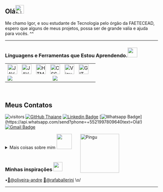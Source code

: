 ## Olá<img src="https://user-images.githubusercontent.com/1303154/88677602-1635ba80-d120-11ea-84d8-d263ba5fc3c0.gif" width="28px" alt="hi">


Me chamo Igor, e sou estudante de Tecnologia pelo órgão da FAETECEAD, espero que alguns de meus projetos, possa ser de grande valia e ajuda para vocês. ^^

----
<!--

### Spotify Playing


[<img src="https://now-playing-codestackr.vercel.app/api/spotify-playing" alt="codeSTACKr Spotify Playing" width="350" />](https://open.spotify.com/user/swyqyimdc12jajde4vpwd2x1b)
-->



### Línguagens e Ferramentas que Estou Aprendendo.<img src="https://media.giphy.com/media/WUlplcMpOCEmTGBtBW/giphy.gif" width="32">


<table>
<tr>
  <td colspan="2">
    <a href="https://github.com/igorolivera">
       <img align="left" style="padding-right: 12px" alt="JAVA" width="32px" src="https://i.imgur.com/ZgyxlKm.png" />
       <img align="left" style="padding-right: 12px" alt="JAVA" width="32px" src="https://i.imgur.com/22qjpXs.png" />
      <img align="left" style="padding-right: 12px" alt="HTML" width="32px" src="https://user-images.githubusercontent.com/65747791/112216423-3f9bdd00-8c00-11eb-9189-54ebc6d834dd.png" />
      <img align="left" style="padding-right: 12px" alt="CSS" width="32px" src="https://user-images.githubusercontent.com/65747791/112216182-f77cba80-8bff-11eb-8c8b-f19670fb3708.png" />
      <img align="left" style="padding-right: 12px" alt="Visual COde" width="32px" src="https://secrethub.io/img/vs-code.svg" />
      <img align="left" style="padding-right: 12px" alt="GIT" width="32px" src="https://user-images.githubusercontent.com/65747791/112218487-85f23b80-8c02-11eb-910b-9e92f05c9630.png" />
  </a>
  </td>
</tr>
  <tr>
    <td>
      <a href="https://github-readme-stats.vercel.app/api?username=igorolivera&theme=omni&show_icons=true">
        <img align="left" src="https://github-readme-stats.vercel.app/api?username=igorolivera&show_icons=true&theme=omni" />
      </a>
    </td>
    <td>
      <a href="https://github-readme-stats.vercel.app/api/top-langs/?username=igorolivera&theme=omni&hide=html">
        <img align="left" src="https://github-readme-stats.vercel.app/api/top-langs/?username=igorolivera&layout=compact&theme=omni&hide=html" />     
      </a>
    </td>
  </tr>
</table>
<br/>

## Meus Contatos 

![visitors](https://visitor-badge.glitch.me/badge?page_id=igorolivera.igorolivera)
[![GitHub Thaiane](https://img.shields.io/github/followers/igorolivera?label=follow&style=social)](https://github.com/igorolivera)
[![Linkedin Badge](https://img.shields.io/badge/-LinkedIn-blue?style=flat-square&logo=Linkedin&logoColor=white&link=https://www.linkedin.com/in/igor-oliveira-84a3b0211/)](https://www.linkedin.com/in/igor-oliveira-84a3b0211/)
[![Whatsapp Badge](https://img.shields.io/badge/-Whatsapp-4CA143?style=flat-square&labelColor=4CA143&logo=whatsapp&logoColor=white&link=https://api.whatsapp.com/send?phone=+5521997809640text=Olá!)](https://api.whatsapp.com/send?phone=+5521997809640text=Olá!)
[![Gmail Badge](https://img.shields.io/badge/-Gmail-c14438?style=flat-square&logo=Gmail&logoColor=white&link=mailto:seu_email)](mailto:igordeoliveirasilva2020@gmail.com)




<details>
<summary>

<img align="right" style="padding-right: 128px" alt="Pingu" width="128px" src="https://sempreupdate.com.br/wp-content/uploads/2019/10/tux-linux-gif.gif">
  Mais coisas sobre mim <img src="https://media.giphy.com/media/VgCDAzcKvsR6OM0uWg/giphy.gif" width="50">
</summary>



...


</details>
<br/>


### Minhas inspirações <img src="https://media.giphy.com/media/LnQjpWaON8nhr21vNW/giphy.gif" width="30">

•[🐉@oliveira-andre](https://github.com/oliveira-andre)  [🎸@rafaballerini](https://github.com/rafaballerini)  \o/





---



